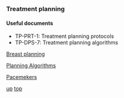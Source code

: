 ### Treatment planning

#### Useful documents
- TP-PRT-1: Treatment planning protocols
- TP-DPS-7: Treatment planning algorithms

[Breast planning](Breast%20planning%20notes.md)

[Planning Algorithms](algorithms.md)

[Pacemekers](pacemakers.md)

[up](README.md)
[top](../README.md)
